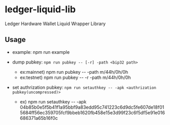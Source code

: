 # ledger-liquid-lib
Ledger Hardware Wallet Liquid Wrapper Library

## Usage

   - example: npm run example

   - dump pubkey: `npm run pubkey -- [-r] -path <bip32 path>`
     - ex:mainnet) npm run pubkey -- -path m/44h/0h/0h
     - ex:testnet) npm run pubkey -- -r -path m/44h/0h/0h

   - set authrization pubkey: `npm run setauthkey -- -apk <authrization pubkey(uncompressed)>`
     - ex) npm run setauthkey -- -apk 04b85b0e5f5b41f1a95bbf9a83edd95c741223c6d9dc5fe607de18f015684ff56ec359705fcf9bbeb1620fb458e15e3d99f23c6f5df5e91e016686371a65b16f0c
